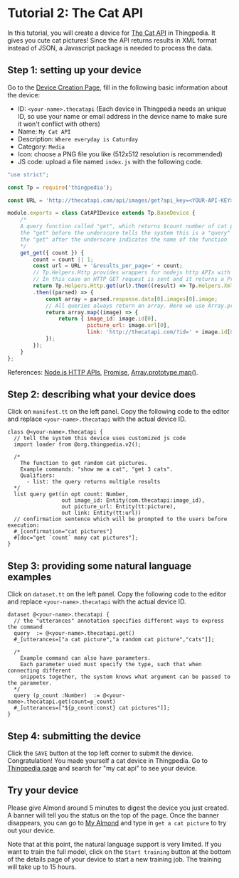 # Tutorial 2: The Cat API
In this tutorial, you will create a device for 
[The Cat API](https://thecatapi.com/) in Thingpedia.
It gives you cute cat pictures! 
Since the API returns results in XML format instead of JSON,
a Javascript package is needed to process the data. 

## Step 1: setting up your device
Go to the [Device Creation Page](/thingpedia/upload/create), fill in the following basic information 
about the device:
- ID: `<your-name>.thecatapi` (Each device in Thingpedia needs an unique ID, so use your name or email address 
in the device name to make sure it won't conflict with others)
- Name: `My Cat API`
- Description: `Where everyday is Caturday`
- Category: `Media`
- Icon: choose a PNG file you like (512x512 resolution is recommended)
- JS code: upload a file named `index.js` with the following code.

```javascript
"use strict";

const Tp = require('thingpedia');

const URL = 'http://thecatapi.com/api/images/get?api_key=<YOUR-API-KEY>&format=xml&type=jpg,png';

module.exports = class CatAPIDevice extends Tp.BaseDevice {
    /* 
    A query function called "get", which returns $count number of cat pictures
    the "get" before the underscore tells the system this is a "query" function instead of an "action" function
    the "get" after the underscore indicates the name of the function
    */
    get_get({ count }) {
        count = count || 1;
        const url = URL + '&results_per_page=' + count;
        // Tp.Helpers.Http provides wrappers for nodejs http APIs with a Promise interface
        // In this case an HTTP GET request is sent and it returns a Promise of the result
        return Tp.Helpers.Http.get(url).then((result) => Tp.Helpers.Xml.parseString(result))
        .then((parsed) => {
            const array = parsed.response.data[0].images[0].image;
            // All queries always return an array. Here we use Array.prototype.map() to create a new Array
            return array.map((image) => {
                return { image_id: image.id[0], 
                         picture_url: image.url[0],
                         link: 'http://thecatapi.com/?id=' + image.id[0] };
            });
        });
    }
};
``` 
References: 
[Node.js HTTP APIs](https://nodejs.org/api/http.html), 
[Promise](https://developer.mozilla.org/en-US/docs/Web/JavaScript/Reference/Global_Objects/Promise),
[Array.prototype.map()](https://developer.mozilla.org/en-US/docs/Web/JavaScript/Reference/Global_Objects/Array/map).

## Step 2: describing what your device does
Click on `manifest.tt` on the left panel. 
Copy the following code to the editor and replace `<your-name>.thecatapi` with the 
actual device ID. 
```tt
class @<your-name>.thecatapi {
  // tell the system this device uses customized js code
  import loader from @org.thingpedia.v2(); 

  /* 
    The function to get random cat pictures.
    Example commands: "show me a cat", "get 3 cats".
    Qualifiers: 
      - list: the query returns multiple results  
  */
  list query get(in opt count: Number,
                 out image_id: Entity(com.thecatapi:image_id),
                 out picture_url: Entity(tt:picture),
                 out link: Entity(tt:url))
  // confirmation sentence which will be prompted to the users before execution:
  #_[confirmation="cat pictures"]
  #[doc="get `count` many cat pictures"];
}
```

## Step 3: providing some natural language examples
Click on `dataset.tt` on the left panel. 
Copy the following code to the editor and replace `<your-name>.thecatapi` with the 
actual device ID. 
```tt
dataset @<your-name>.thecatapi {
  // the "utterances" annotation specifies different ways to express the command
  query  := @<your-name>.thecatapi.get()
  #_[utterances=["a cat picture","a random cat picture","cats"]];

  /* 
    Example command can also have parameters.
    Each parameter used must specify the type, such that when connecting different 
    snippets together, the system knows what argument can be passed to the parameter.
  */
  query (p_count :Number)  := @<your-name>.thecatapi.get(count=p_count)
  #_[utterances=["${p_count:const} cat pictures"]];
}
```

## Step 4: submitting the device
Click the `SAVE` button at the top left corner to submit the device. 
Congratulation! You made yourself a cat device in Thingpedia. 
Go to [Thingpedia page](/thingpedia) and search for "my cat api" to see your device.

## Try your device
Please give Almond around 5 minutes to digest the device you just created.
A banner will tell you the status on the top of the page. 
Once the banner disappears,
you can go to [My Almond](/me) and type in `get a cat picture` to try out your device.

Note that at this point, the natural language support is very limited. 
If you want to train the full model, click on the `Start training` button at the bottom 
of the details page of your device to start a new training job. The training will take up to 15 hours.   